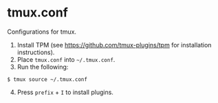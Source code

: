# tmux.conf
Configurations for tmux.

1. Install TPM (see https://github.com/tmux-plugins/tpm for installation instructions).
2. Place `tmux.conf` into `~/.tmux.conf`.
3. Run the following:
```
$ tmux source ~/.tmux.conf
```
4. Press `prefix` + `I` to install plugins.
